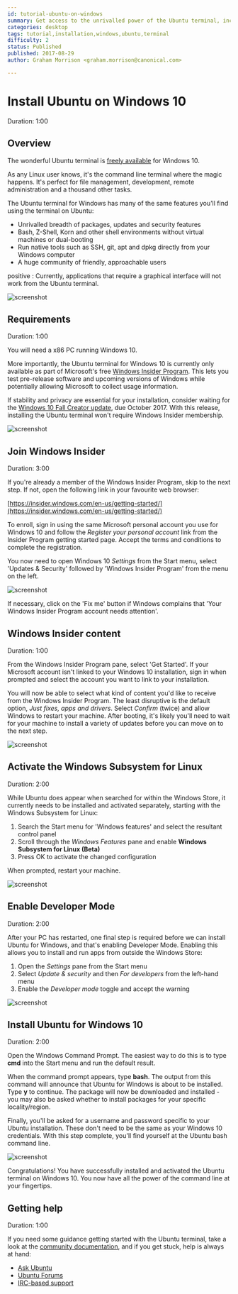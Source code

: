 ```yaml
---
id: tutorial-ubuntu-on-windows
summary: Get access to the unrivalled power of the Ubuntu terminal, including tools such as SSH, apt and vim, directly on your Windows 10 computer.
categories: desktop
tags: tutorial,installation,windows,ubuntu,terminal
difficulty: 2
status: Published
published: 2017-08-29
author: Graham Morrison <graham.morrison@canonical.com>

---
```


# Install Ubuntu on Windows 10
Duration: 1:00

## Overview

The wonderful Ubuntu terminal is [freely available][msubuntu] for Windows 10.

As any Linux user knows, it's the command line terminal where the magic happens. It's perfect for file management, development, remote administration and a thousand other tasks.

The Ubuntu terminal for Windows has many of the same features you'll find using the terminal on Ubuntu:

- Unrivalled breadth of packages, updates and security features
- Bash, Z-Shell, Korn and other shell environments without virtual machines or dual-booting
- Run native tools such as SSH, git, apt and dpkg directly from your Windows computer
- A huge community of friendly, approachable users

positive
: Currently, applications that require a graphical interface will not work from the Ubuntu terminal.

![screenshot](https://assets.ubuntu.com/v1/86b2a146-win10-ubuntu-startmenu.png)

## Requirements
Duration: 1:00

You will need a x86 PC running Windows 10.

More importantly, the Ubuntu terminal for Windows 10 is currently only available as part of Microsoft's free [Windows Insider Program][windowsinsider]. This lets you test pre-release software and upcoming versions of Windows while potentially allowing Microsoft to collect usage information.

If stability and privacy are essential for your installation, consider waiting for the [Windows 10 Fall Creator update][win10fall], due October 2017. With this release, installing the Ubuntu terminal won't require Windows Insider membership.

![screenshot](https://assets.ubuntu.com/v1/da4c0355-win10-ubuntu-insider.png)

## Join Windows Insider
Duration: 3:00

If you're already a member of the Windows Insider Program, skip to the next step. If not, open the following link in your favourite web browser:

[https://insider.windows.com/en-us/getting-started/](https://insider.windows.com/en-us/getting-started/)

To enroll, sign in using the same Microsoft personal account you use for Windows 10 and follow the *Register your personal account* link from the Insider Program getting started page. Accept the terms and conditions to complete the registration.

You now need to open Windows 10 *Settings* from the Start menu, select 'Updates & Security' followed by 'Windows Insider Program' from the menu on the left.

![screenshot](https://assets.ubuntu.com/v1/c4ad72ed-win10-ubuntu-settings.png)

If necessary, click on the 'Fix me' button if Windows complains that 'Your Windows Insider Program account needs attention'.

## Windows Insider content
Duration: 1:00

From the Windows Insider Program pane, select 'Get Started'. If your Microsoft account isn't linked to your Windows 10 installation, sign in when prompted and select the account you want to link to your installation.

You will now be able to select what kind of content you'd like to receive from the Windows Insider Program. The least disruptive is the default option, *Just fixes, apps and drivers*. Select *Confirm* (twice) and allow Windows to restart your machine. After booting, it's likely you'll need to wait for your machine to install a variety of updates before you can move on to the next step.
 
![screenshot](https://assets.ubuntu.com/v1/35588b47-win10-ubuntu-content.png) 

## Activate the Windows Subsystem for Linux
Duration: 2:00

While Ubuntu does appear when searched for within the Windows Store, it currently needs to be installed and activated separately, starting with the Windows Subsystem for Linux:

1. Search the Start menu for 'Windows features' and select the resultant control panel
1. Scroll through the *Windows Features* pane and enable **Windows Subsystem for Linux (Beta)**
1. Press OK to activate the changed configuration

When prompted, restart your machine. 

![screenshot](https://assets.ubuntu.com/v1/c18526f7-win10-ubuntu-features.png)

## Enable Developer Mode
Duration: 2:00

After your PC has restarted, one final step is required before we can install Ubuntu for Windows, and that's enabling Developer Mode. Enabling this allows you to install and run apps from outside the Windows Store:

1. Open the *Settings* pane from the Start menu
1. Select *Update & security* and then *For developers* from the left-hand menu
1. Enable the *Developer mode* toggle and accept the warning

![screenshot](https://assets.ubuntu.com/v1/89947730-win10-ubuntu-devmode.png)

## Install Ubuntu for Windows 10
Duration: 2:00

Open the Windows Command Prompt. The easiest way to do this is to type **cmd** into the Start menu and run the default result.

When the command prompt appears, type **bash**. The output from this command will announce that Ubuntu for Windows is about to be installed. Type **y** to continue. The package will now be downloaded and installed - you may also be asked whether to install packages for your specific locality/region. 

Finally, you'll be asked for a username and password specific to your Ubuntu installation. These don't need to be the same as your Windows 10 credentials. With this step complete, you'll find yourself at the Ubuntu bash command line. 

![screenshot](https://assets.ubuntu.com/v1/05a35ed8-win10-ubuntu-bash-complete.png)

Congratulations! You have successfully installed and activated the Ubuntu terminal on Windows 10. You now have all the power of the command line at your fingertips.

## Getting help
Duration: 1:00

If you need some guidance getting started with the Ubuntu terminal, take a look at the [community documentation][commdocs], and if you get stuck, help is always at hand:

* [Ask Ubuntu][askubuntu]
* [Ubuntu Forums][forums]
* [IRC-based support][ubuntuirc]

<!-- LINKS -->
[msubuntu]: https://www.microsoft.com/en-us/store/p/ubuntu/9nblggh4msv6
[getstartedcli]: https://help.ubuntu.com/community/UsingTheTerminal
[windowsinsider]: https://insider.windows.com/en-us/
[storelink]: ms-windows-store://pdp/?productid=9NBLGGH4MSV6&referrer=unistoreweb&scenario=click&webig=11a9a85f-44f0-4cf5-ac1f-d9e148f2c23b&muid=01A3F9D8DEC2605B1426F331DF03617B
[win10fall]: https://www.microsoft.com/en-us/windows/upcoming-features
[commdocs]: https://help.ubuntu.com/community/UsingTheTerminal
[askubuntu]: https://askubuntu.com/
[forums]: https://ubuntuforums.org/
[ubuntuirc]: https://wiki.ubuntu.com/IRC/ChannelList
